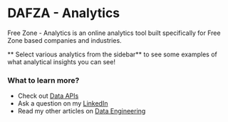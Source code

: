 # DAFZA - Analytics 
Free Zone - Analytics is an online analytics tool built specifically for
Free Zone based companies and industries.

** Select various analytics from the sidebar** to see some examples of 
what analytical insights you can see!
### What to learn more?
- Check out [Data APIs](https://rapidapi.com/ggurjar333-Ihcu1gvzM24/api/companies-in-dubai-free-zones)
- Ask a question on my [LinkedIn](https://www.linkedin.com/in/ggurjarsocl/)
- Read my other articles on [Data Engineering](https://gauravgurjar.medium.com/)
